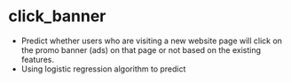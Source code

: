 # click_banner
* Predict whether users who are visiting a new website page will click on the promo banner (ads) on that page or not based on the existing features.
* Using logistic regression algorithm to predict
